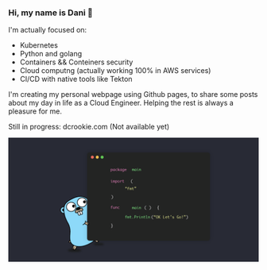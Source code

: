 ### Hi, my name is Dani 🤙

I'm actually focused on:
- Kubernetes
- Python and golang
- Containers && Conteiners security
- Cloud computng (actually working 100% in AWS services)
- CI/CD with native tools like Tekton

I'm creating my personal webpage using Github pages, to share some posts about my day in life as a Cloud Engineer. Helping the rest is always a pleasure for me. 

Still in progress: dcrookie.com (Not available yet)

![Golang](/img/golang.png)
